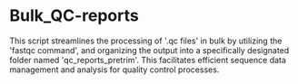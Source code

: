 # Bulk_QC-reports
This script streamlines the processing of '.qc files' in bulk by utilizing the 'fastqc command', and organizing the output into a specifically designated folder named 'qc_reports_pretrim'. This facilitates efficient sequence data management and analysis for quality control processes.
